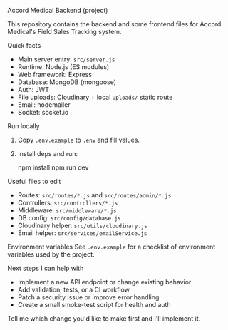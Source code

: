 Accord Medical Backend (project)

This repository contains the backend and some frontend files for Accord Medical's Field Sales Tracking system.

Quick facts
- Main server entry: `src/server.js`
- Runtime: Node.js (ES modules)
- Web framework: Express
- Database: MongoDB (mongoose)
- Auth: JWT
- File uploads: Cloudinary + local `uploads/` static route
- Email: nodemailer
- Socket: socket.io

Run locally
1. Copy `.env.example` to `.env` and fill values.
2. Install deps and run:

   npm install
   npm run dev

Useful files to edit
- Routes: `src/routes/*.js` and `src/routes/admin/*.js`
- Controllers: `src/controllers/*.js`
- Middleware: `src/middleware/*.js`
- DB config: `src/config/database.js`
- Cloudinary helper: `src/utils/cloudinary.js`
- Email helper: `src/services/emailService.js`

Environment variables
See `.env.example` for a checklist of environment variables used by the project.

Next steps I can help with
- Implement a new API endpoint or change existing behavior
- Add validation, tests, or a CI workflow
- Patch a security issue or improve error handling
- Create a small smoke-test script for health and auth

Tell me which change you'd like to make first and I'll implement it.